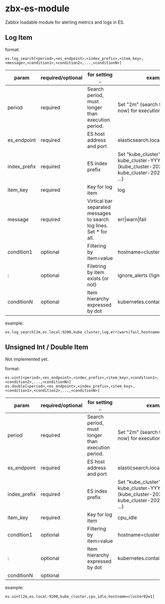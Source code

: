 # zbx-es-module
Zabbix loadable module for alerting metrics and logs in ES.

## Log Item
format:
```
es.log_search[<period>,<es_endpoint>,<index_prefix>,<item_key>,<message>,<condition1>,<condition2>,...,<conditionN>]
```
|param|required/optional|for setting ..|examples|
|---|---|---|---|
|period|required|Search period, must longer than execution period.|Set "2m" (search from now-2m to now) for execution period 1m.|
|es_endpoint|required|ES host address and port|elasticsearch.local:9200|
|index_prefix|required|ES index prefix|Set "kube_cluster" for indices <br>kube_cluster-YYYY.MM.DD<br>(kube_cluster-2029.07.01,<br>kube_cluster-2029.07.02,<br>...)|
|item_key|required|Key for log item|log|
|message|required|Virtical bar separated messages to search log lines. Set * for all.|err&#124;warn&#124;fail|
|condition1|optional|Filtering by item=value|hostname=cluster01m1|
|:|optional|Filetring by item exists (or not)|ignore_alerts (!ignore_alerts)|
|conditionN|optional|Item hierarchy expressed by dot|kubernetes.container_name=nginx|

example:  
```
es.log_search[2m,es.local:9200,kube_cluster,log,err|warn|fail,hostname=cluster02w1,log_name=/var/log/syslog]
```

## Unsigned Int / Double Item
Not implemented yet.

format:
```
es.uint[<period>,<es_endpoint>,<index_prefix>,<item_key>,<condition1>,<condition2>,...,<conditionN>]
es.double[<period>,<es_endpoint>,<index_prefix>,<item_key>,<condition1>,<condition2>,...,<conditionN>]
```
|param|required/optional|for setting ..|examples|
|---|---|---|---|
|period|required|Search period, must longer than execution period.|Set "2m" (search from now-2m to now) for execution period 1m.|
|es_endpoint|required|ES host address and port|elasticsearch.local:9200|
|index_prefix|required|ES index prefix|Set "kube_cluster" for indices <br>kube_cluster-YYYY.MM.DD<br>(kube_cluster-2029.07.01,<br>kube_cluster-2029.07.02,<br>...)|
|item_key|required|Key for log item|cpu_idle|
|condition1|optional|Filtering by item=value|hostname=cluster01m1|
|:|optional|Item hierarchy expressed by dot|kubernetes.container_name=nginx|
|conditionN|optional||||

example:  
```
es.uint[2m,es.local:9200,kube_cluster,cpu_idle,hostname=cluster02w1]
```
